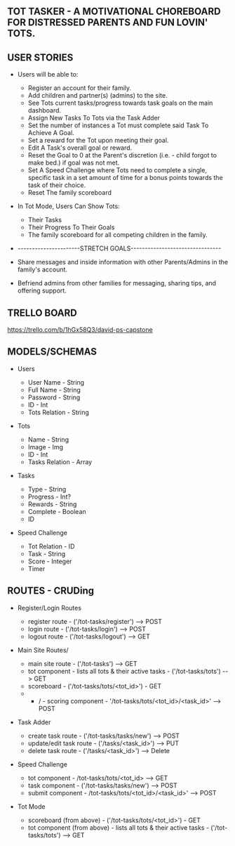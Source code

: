 ## TOT TASKER - A MOTIVATIONAL CHOREBOARD FOR DISTRESSED PARENTS AND FUN LOVIN' TOTS.

## USER STORIES
* Users will be able to:
	* Register an account for their family.
	* Add children and partner(s) (admins) to the site.
	* See Tots current tasks/progress towards task goals on the main dashboard.
	* Assign New Tasks To Tots via the Task Adder
	* Set the number of instances a Tot must complete said Task To Achieve A Goal.
	* Set a reward for the Tot upon meeting their goal.
	* Edit A Task's overall goal or reward. 
	* Reset the Goal to 0 at the Parent's discretion (i.e. - child forgot to make bed.) if goal was not met.  
	* Set A Speed Challenge where Tots need to complete a single, specific task in a set amount of time for a bonus points towards the task of their choice. 
	* Reset The family scoreboard

* In Tot Mode, Users Can Show Tots: 
	* Their Tasks
	* Their Progress To Their Goals
	* The family scoreboard for all competing children in the family.  

* ----------------------STRETCH GOALS--------------------------------

* Share messages and inside information with other Parents/Admins in the family's account.	
* Befriend admins from other families for messaging, sharing tips, and offering support.

## TRELLO BOARD
https://trello.com/b/1hGx58Q3/david-ps-capstone

## MODELS/SCHEMAS 
* Users
	* User Name - String
	* Full Name - String
	* Password - String
	* ID - Int
	* Tots Relation - String
	
* Tots
	* Name - String
	* Image - Img
	* ID - Int
	* Tasks Relation - Array
	
* Tasks
	* Type - String
	* Progress - Int?
	* Rewards - String
	* Complete - Boolean
	* ID

* Speed Challenge
	* Tot Relation - ID
	* Task - String
	* Score - Integer
	* Timer

## ROUTES - CRUDing 
* Register/Login Routes
	* register route - ('/tot-tasks/register') --> POST
	* login route - ('/tot-tasks/login') --> POST
	* logout route - ('/tot-tasks/logout') --> GET

* Main Site Routes/
	* main site route - ('/tot-tasks') --> GET
	* tot component - lists all tots & their active tasks - ('/tot-tasks/tots') --> GET
	* scoreboard - ('/tot-tasks/tots/<tot_id>') - GET
	* + / - scoring component - '/tot-tasks/tots/<tot_id>/<task_id>' --> POST

* Task Adder
	* create task route - ('/tot-tasks/tasks/new') --> POST
    * update/edit task route - ('/tasks/<task_id>') --> PUT 
    * delete task route - ('/tasks/<task_id>') --> Delete

* Speed Challenge
	* tot component - /tot-tasks/tots/<tot_id> --> GET
	* task component - ('/tot-tasks/tasks/new') --> POST
	* submit component - /tot-tasks/tots/<tot_id>/<task_id>' --> POST


* Tot Mode
	* scoreboard (from above) - ('/tot-tasks/tots/<tot_id>') - GET
	* tot component (from above) - lists all tots & their active tasks - ('/tot-tasks/tots') --> GET




